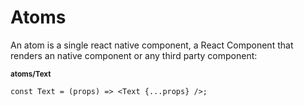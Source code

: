 # Atoms

An atom is a single react native component, a React Component that renders an native component or any third party component:

<sub>**atoms/Text**</sub>

```tsx
const Text = (props) => <Text {...props} />;